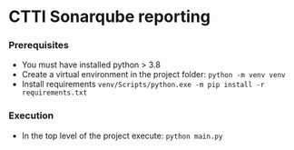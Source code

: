 # CTTI Sonarqube reporting

### Prerequisites

- You must have installed python > 3.8
- Create a virtual environment in the project folder:
  `python -m venv venv`
- Install requirements
  `venv/Scripts/python.exe -m pip install -r requirements.txt`

### Execution

- In the top level of the project execute:
  `python main.py`
